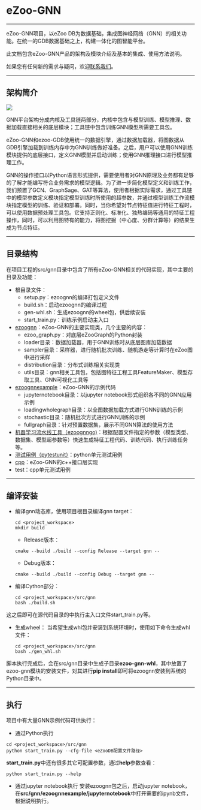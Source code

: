 # eZoo-GNN

---

eZoo-GNN项目，以eZoo DB为数据基础，集成图神经网络（GNN）的相关功能。在统一的GDB数据基础之上，构建一体化的图智能平台。

此文档包含eZoo-GNN产品的架构及模块介绍及基本的集成、使用方法说明。

如果您有任何新的需求与疑问，欢迎[联系我们](./../../联系我们.md)。

---

## 架构简介

![](images/gnn-arch.jpg)

GNN平台架构分成内核及工具链两部分，内核中包含与模型训练、模型推理、数据加载直接相关的底层模块；工具链中包含训练GNN模型所需要工具包。

eZoo-GNN和ezoo-GDB使用统一的数据引擎，通过数据加载器，将图数据从GDB引擎加载到训练内存中为GNN训练做好准备。之后，用户可以使用GNN训练模块提供的底层接口，定义GNN模型并启动训练；使用GNN推理接口进行模型推理工作。

GNN的操作接口以Python语言形式提供，需要使用者对GNN原理及业务都有足够的了解才能编写符合业务需求的模型逻辑。为了进一步简化模型定义和训练工作，我们预置了GCN、GraphSage、GAT等算法，使用者根据实际需求，通过工具链中的模型参数定义模块指定模型训练时所使用的超参数，并通过模型训练工作流模块指定模型的训练、验证和部署。同时，当你希望对节点特征值进行特征工程时，可以使用数据预处理工具包。它支持正则化、标准化、独热编码等通用的特征工程操作，同时，可以利用图特有的能力，将图挖掘（中心度、分群计算等）的结果生成为节点特征。

---

## 目录结构
在项目工程的src/gnn目录中包含了所有eZoo-GNN相关的代码实现，其中主要的目录及功能：	
+ 根目录文件：
    + setup.py：ezoognn的编译打包定义文件
    + build.sh：启动ezoognn的编译过程
    + gen-whl.sh：生成ezoognn的wheel包，供后续安装
    + start_train.py：训练示例启动主入口
+ [ezoognn](ezoognn/README.md)：eZoo-GNN的主要实现类，几个主要的内容：
    + ezoo_graph.py：对底层eZooGraph的Python封装
    + loader目录：数据加载器，用于GNN训练时从底层图库加载数据
    + sampler目录：采样器，进行随机批次训练、随机游走等计算时在eZoo图中进行采样
    + distribution目录：分布式训练相关实现类
    + utils目录：gnn相关工具包，包括图特征工程工具FeatureMaker、模型存取工具、GNN可视化工具等
+ [ezoognnexample](ezoognnexample/README.md)：eZoo-GNN的示例代码
    + jupyternotebook目录：以jupyter notebook形式组织各不同的GNN应用示例
    + loadingwholegraph目录：以全图数据加载方式进行GNN训练的示例
    + stochastic目录：随机批次方式进行GNN训练的示例
    + fullgraph目录：针对预置数据集，展示不同GNN算法的使用方法
+ [机器学习流水线工具（ezoognngo)](ezoognngo/README.md)：根据配置文件指定的参数（模型类型、数据集、模型超参数等）快速生成特征工程代码、训练代码、执行训练任务等。
+ [测试用例（pytestunit）](pytestunit/README.md)：python单元测试用例
+ [cpp](cpp/README.md)：eZoo-GNN的c++接口层实现
+ test：cpp单元测试用例

---

## 编译安装	

+ 编译gnn动态库，使用项目根目录编译gnn target：
    ```shell
    cd <project_workspace>
    mkdir build
    ```
    + Release版本：
    ```shell
    cmake --build ./build --config Release --target gnn --
    ```
    + Debug版本：
    ```shell
    cmake --build ./build --config Debug --target gnn --
    ```
+ 编译Cython部分：
    ```shell
    cd <project_workspace>/src/gnn
    bash ./build.sh
    ```
这之后即可在源代码目录的中执行主入口文件start_train.py等。

+ 生成wheel：
当希望生成whl包并安装到系统环境时，使用如下命令生成whl文件：
    ```shell
    cd <project_workspace>/src/gnn
    bash ./gen_whl.sh
    ```
脚本执行完成后，会在src/gnn目录中生成子目录**ezoo-gnn-whl**，其中放置了ezoo-gnn模块的安装文件，对其进行**pip install**即可将ezoognn安装到系统的Python目录中。

---

## 执行	

项目中有大量GNN示例代码可供执行：

+ 通过Python执行
```shell
cd <project_workspace>/src/gnn
python start_train.py --cfg-file <eZooDB配置文件路径>
```
**start_train.py**中还有很多其它可配置参数，通过**help**参数查看：
```shell
python start_train.py --help
```

+ 通过jupyter notebook执行
安装ezoognn包之后，启动jupyter notebook，在**src/gnn/ezoognnexample/jupyternotebook**中打开需要的ipynb文件，根据说明执行。